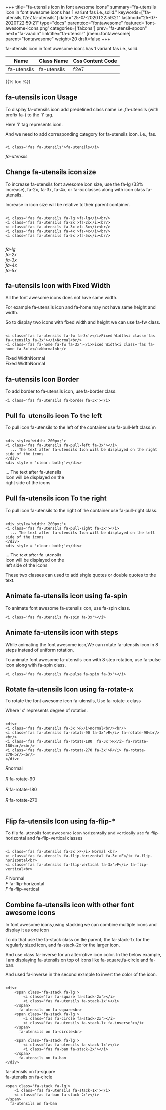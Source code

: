 +++
title="fa-utensils icon in font awesome icons"
summary="fa-utensils icon in font awesome icons has 1 variant fas i.e.,solid."
keywords=["fa-utensils,f2e7,fa-utensils"]
date="25-07-2020T22:59:21"
lastmod="25-07-2020T22:59:21"
type="docs"
parentdoc="fontawesome"
featured='font-awesome-icons.png'
categories=['faicons']
prev="fa-utensil-spoon"
next="fa-vaadin"
linktitle="fa-utensils"
[menu.fontawesome]
parent="fontawesome"
weight=20
draft=false
+++


fa-utensils icon in font awesome icons has 1 variant fas i.e.,solid.

<div class='table-responsive'><table class='table'><thead><tr><th>Name</th><th>Class Name</th><th>Css Content Code</th></tr></thead><tbody><tr><td>fa-utensils</td><td>fa-utensils</td><td>f2e7</td></tr></tbody></table></div>


{{% toc %}}


## fa-utensils icon Usage

To display fa-utensils icon add predefined class name i.e.,fa-utensils (with prefix fa-) to the 'i' tag.

Here 'i' tag represents icon.

And we need to add corresponding category for fa-utensils icon. i.e., fas.


```

<i class='fas fa-utensils'>fa-utensils</i>
```

<i class='fas fa-utensils'>fa-utensils</i>




## Change fa-utensils icon size
To increase fa-utensils font awesome icon size, use the fa-lg (33% increase), fa-2x, fa-3x, fa-4x, or fa-5x classes along with icon class fa-utensils.

Increase in icon size will be relative to their parent container. 

```

<i class='fas fa-utensils fa-lg'>fa-lg</i><br/>
<i class='fas fa-utensils fa-2x'>fa-2x</i><br/>
<i class='fas fa-utensils fa-3x'>fa-3x</i><br/>
<i class='fas fa-utensils fa-4x'>fa-4x</i><br/>
<i class='fas fa-utensils fa-5x'>fa-5x</i><br/>
            
```

<i class='fas fa-utensils fa-lg'>fa-lg</i><br/>
<i class='fas fa-utensils fa-2x'>fa-2x</i><br/>
<i class='fas fa-utensils fa-3x'>fa-3x</i><br/>
<i class='fas fa-utensils fa-4x'>fa-4x</i><br/>
<i class='fas fa-utensils fa-5x'>fa-5x</i><br/>
            



## fa-utensils Icon with Fixed Width 

All the font awesome icons does not have same width.

For example fa-utensils icon and fa-home may not have same height and width.

So to display two icons with fixed width and height we can use fa-fw class.


```

<i class='fas fa-utensils fa-fw fa-3x'></i>Fixed Width<i class='fas fa-utensils fa-3x'></i>Normal<br/>
<i class='fas fa-home fa-fw fa-3x'></i>Fixed Width<i class='fas fa-home fa-3x'></i>Normal<br/>
```

<i class='fas fa-utensils fa-fw fa-3x'></i>Fixed Width<i class='fas fa-utensils fa-3x'></i>Normal<br/>
<i class='fas fa-home fa-fw fa-3x'></i>Fixed Width<i class='fas fa-home fa-3x'></i>Normal<br/>



## fa-utensils Icon Border 

To add border to fa-utensils icon, use fa-border class.


```
<i class='fas fa-utensils fa-border fa-3x'></i>

```
<i class='fas fa-utensils fa-border fa-3x'></i>





## Pull fa-utensils icon To the left

To pull icon fa-utensils to the left of the container use fa-pull-left class.\n

```

<div style='width: 200px;'>
<i class='fas fa-utensils fa-pull-left fa-3x'></i>
  ... The text after fa-utensils Icon will be displayed on the right side of the icons
</div>
<div style = 'clear: both;'></div>
```

<div style='width: 200px;'>
<i class='fas fa-utensils fa-pull-left fa-3x'></i>
  ... The text after fa-utensils Icon will be displayed on the right side of the icons
</div>
<div style = 'clear: both;'></div>




## Pull fa-utensils icon To the right
To pull icon fa-utensils to the right of the container use fa-pull-right class.

```

<div style='width: 200px;'>
<i class='fas fa-utensils fa-pull-right fa-3x'></i>
  ... The text after fa-utensils Icon will be displayed on the left side of the icons
</div>
<div style = 'clear: both;'></div>
```

<div style='width: 200px;'>
<i class='fas fa-utensils fa-pull-right fa-3x'></i>
  ... The text after fa-utensils Icon will be displayed on the left side of the icons
</div>
<div style = 'clear: both;'></div>

These two classes can used to add single quotes or double quotes to the text.


## Animate fa-utensils icon using fa-spin
To animate font awesome fa-utensils icon, use fa-spin class.

```
<i class='fas fa-utensils fa-spin fa-3x'></i>
```
<i class='fas fa-utensils fa-spin fa-3x'></i>




## Animate fa-utensils icon with steps
While animating the font awesome icon,We can rotate fa-utensils icon in 8 steps instead of uniform rotation.

To animate font awesome fa-utensils icon with 8 step rotation, use fa-pulse icon along with fa-spin class.


```
<i class='fas fa-utensils fa-pulse fa-spin fa-3x'></i>

```
<i class='fas fa-utensils fa-pulse fa-spin fa-3x'></i>





## Rotate fa-utensils Icon using fa-rotate-x
To rotate the font awesome icon fa-utensils, Use fa-rotate-x class

Where 'x' represents degree of rotation.


```

<div>
<i class='fas fa-utensils fa-3x'>R</i>normal<br/><br/>
<i class='fas fa-utensils fa-rotate-90 fa-3x'>R</i> fa-rotate-90<br/><br/> 
<i class='fas fa-utensils fa-rotate-180  fa-3x'>R</i> fa-rotate-180<br/><br/> 
<i class='fas fa-utensils fa-rotate-270 fa-3x'>R</i> fa-rotate-270<br/><br/>
</div>
```

<div>
<i class='fas fa-utensils fa-3x'>R</i>normal<br/><br/>
<i class='fas fa-utensils fa-rotate-90 fa-3x'>R</i> fa-rotate-90<br/><br/> 
<i class='fas fa-utensils fa-rotate-180  fa-3x'>R</i> fa-rotate-180<br/><br/> 
<i class='fas fa-utensils fa-rotate-270 fa-3x'>R</i> fa-rotate-270<br/><br/>
</div>




## Flip fa-utensils Icon using fa-flip-*
To flip fa-utensils font awesome icon horizontally and vertically use fa-flip-horizontal and fa-flip-vertical classes. 

```

<i class='fas fa-utensils fa-3x'>F</i> Normal <br>
<i class='fas fa-utensils fa-flip-horizontal fa-3x'>F</i> fa-flip-horizontal<br>
<i class='fas fa-utensils fa-flip-vertical fa-3x'>F</i> fa-flip-vertical<br>
```

<i class='fas fa-utensils fa-3x'>F</i> Normal <br>
<i class='fas fa-utensils fa-flip-horizontal fa-3x'>F</i> fa-flip-horizontal<br>
<i class='fas fa-utensils fa-flip-vertical fa-3x'>F</i> fa-flip-vertical<br>




## Combine fa-utensils icon with other font awesome icons
In font awesome icons,using stacking we can combine multiple icons and display it as one icon 

To do that use the fa-stack class on the parent, the fa-stack-1x for the regularly sized icon, and fa-stack-2x for the larger icon.

And use class fa-inverse for an alternative icon color. 
In the below example, I am displaying fa-utensils on top of icons like fa-square,fa-circle and fa-ban.

And used fa-inverse in the second example to invert the color of the icon.

```

<div>
    <span class='fa-stack fa-lg'>
        <i class='far fa-square fa-stack-2x'></i>
        <i class='fas fa-utensils fa-stack-1x'></i>
    </span>
      fa-utensils on fa-square<br>
    <span class='fa-stack fa-lg'>
        <i class='fas fa-circle fa-stack-2x'></i>
        <i class='fas fa-utensils fa-stack-1x fa-inverse'></i>
    </span>
      fa-utensils on fa-circle<br>

    <span class='fa-stack fa-lg'>
        <i class='fas fa-utensils fa-stack-1x'></i>
        <i class='fas fa-ban fa-stack-2x'></i>
    </span>
      fa-utensils on fa-ban
</div>
```

<div>
    <span class='fa-stack fa-lg'>
        <i class='far fa-square fa-stack-2x'></i>
        <i class='fas fa-utensils fa-stack-1x'></i>
    </span>
      fa-utensils on fa-square<br>
    <span class='fa-stack fa-lg'>
        <i class='fas fa-circle fa-stack-2x'></i>
        <i class='fas fa-utensils fa-stack-1x fa-inverse'></i>
    </span>
      fa-utensils on fa-circle<br>

    <span class='fa-stack fa-lg'>
        <i class='fas fa-utensils fa-stack-1x'></i>
        <i class='fas fa-ban fa-stack-2x'></i>
    </span>
      fa-utensils on fa-ban
</div>






